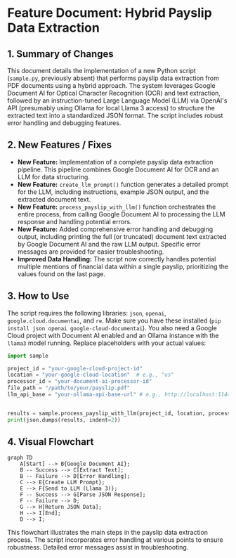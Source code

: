 # Feature Document: Hybrid Payslip Data Extraction

## 1. Summary of Changes

This document details the implementation of a new Python script (`sample.py`, previously absent) that performs payslip data extraction from PDF documents using a hybrid approach.  The system leverages Google Document AI for Optical Character Recognition (OCR) and text extraction, followed by an instruction-tuned Large Language Model (LLM) via OpenAI's API (presumably using Ollama for local Llama 3 access) to structure the extracted text into a standardized JSON format.  The script includes robust error handling and debugging features.


## 2. New Features / Fixes

* **New Feature:**  Implementation of a complete payslip data extraction pipeline. This pipeline combines Google Document AI for OCR and an LLM for data structuring.
* **New Feature:**  `create_llm_prompt()` function generates a detailed prompt for the LLM, including instructions, example JSON output, and the extracted document text.
* **New Feature:**  `process_payslip_with_llm()` function orchestrates the entire process, from calling Google Document AI to processing the LLM response and handling potential errors.
* **New Feature:**  Added comprehensive error handling and debugging output, including printing the full (or truncated) document text extracted by Google Document AI and the raw LLM output.  Specific error messages are provided for easier troubleshooting.
* **Improved Data Handling:** The script now correctly handles potential multiple mentions of financial data within a single payslip, prioritizing the values found on the last page.


## 3. How to Use

The script requires the following libraries: `json`, `openai`, `google.cloud.documentai`, and `re`.  Make sure you have these installed (`pip install json openai google-cloud-documentai`).  You also need a Google Cloud project with Document AI enabled and an Ollama instance with the `llama3` model running.  Replace placeholders with your actual values:

```python
import sample

project_id = "your-google-cloud-project-id"
location = "your-google-cloud-location"  # e.g., "us"
processor_id = "your-document-ai-processor-id"
file_path = "/path/to/your/payslip.pdf"
llm_api_base = "your-ollama-api-base-url" # e.g., http://localhost:11444


results = sample.process_payslip_with_llm(project_id, location, processor_id, file_path, llm_api_base)
print(json.dumps(results, indent=2))
```

## 4. Visual Flowchart

```mermaid
graph TD
    A[Start] --> B{Google Document AI};
    B -- Success --> C[Extract Text];
    B -- Failure --> D[Error Handling];
    C --> E{Create LLM Prompt};
    E --> F{Send to LLM (Llama 3)};
    F -- Success --> G[Parse JSON Response];
    F -- Failure --> D;
    G --> H[Return JSON Data];
    H --> I[End];
    D --> I;
```

This flowchart illustrates the main steps in the payslip data extraction process.  The script incorporates error handling at various points to ensure robustness.  Detailed error messages assist in troubleshooting.
